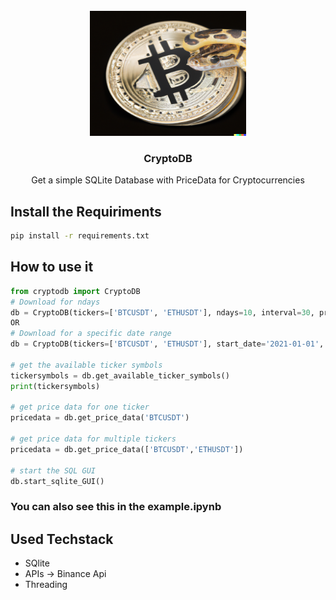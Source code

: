 <!-- PROJECT LOGO -->

<br />
<div align="center">
  <a href="https://github.com/maxruffo/CryptoDB">
    <img src="images/logo.png" alt="Logo" width="250" height="200">
  </a>
  <h3 align="center">CryptoDB</h3>
  <p align="center">
    Get a simple SQLite Database with PriceData for Cryptocurrencies
    <br />
  </p>
</div>

## Install the Requiriments

```sh
pip install -r requirements.txt
```

## How to use it

```py
from cryptodb import CryptoDB
# Download for ndays
db = CryptoDB(tickers=['BTCUSDT', 'ETHUSDT'], ndays=10, interval=30, progress=False, use_database=True, use_csv=False)
OR
# Download for a specific date range
db = CryptoDB(tickers=['BTCUSDT', 'ETHUSDT'], start_date='2021-01-01', end_date='2021-01-10', interval=30, progress=False, use_database=True, use_csv=False)

# get the available ticker symbols
tickersymbols = db.get_available_ticker_symbols()
print(tickersymbols)

# get price data for one ticker
pricedata = db.get_price_data('BTCUSDT')

# get price data for multiple tickers
pricedata = db.get_price_data(['BTCUSDT','ETHUSDT'])

# start the SQL GUI
db.start_sqlite_GUI()

```

### You can also see this in the example.ipynb

## Used Techstack
- SQlite
- APIs -> Binance Api
- Threading
